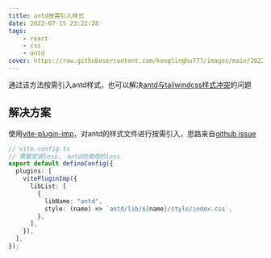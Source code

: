 ```yaml
---
title: antd按需引入样式
date: 2022-07-15 23:22:28
tags:
    - react
    - css
    - antd
cover: https://raw.githubusercontent.com/konglinghu777/images/main/20220715234155.png
---
```


通过该方法按需引入antd样式，也可以解决[antd与tailwindcss样式冲突](/react/antd与tailwindcss样式冲突/)的问题


## 解决方案

使用[vite-plugin-imp](https://www.npmjs.com/package/vite-plugin-imp)，对antd的样式文件进行按需引入，思路来自[github issue](https://github.com/vitejs/vite/issues/1389#issuecomment-762128018)

```typescript
// vite.config.ts
// 需要安装less， antd的使用的less
export default defineConfig({
  plugins: [
    vitePluginImp({
      libList: [
        {
          libName: "antd",
          style: (name) => `antd/lib/${name}/style/index.css`,
        },
      ],
    }),
  ],
});
```